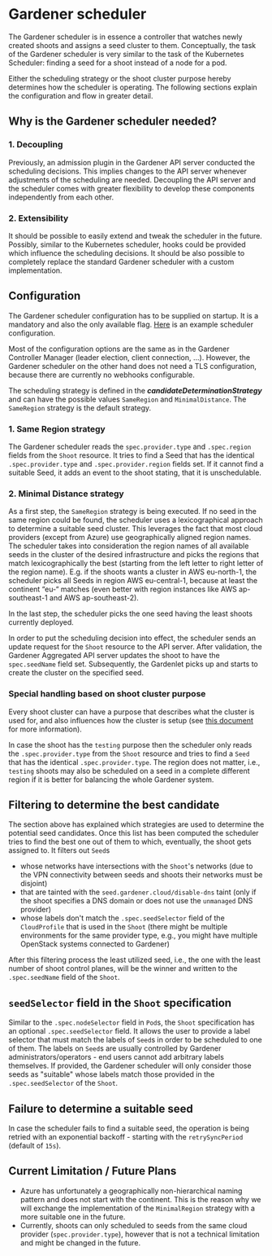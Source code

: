 # Gardener scheduler

The Gardener scheduler is in essence a controller that watches newly created shoots and assigns a seed cluster to them.
Conceptually, the task of the Gardener scheduler is very similar to the task of the Kubernetes Scheduler: finding a seed for a shoot instead of a node for a pod.

Either the scheduling strategy or the shoot cluster purpose hereby determines how the scheduler is operating.
The following sections explain the configuration and flow in greater detail.

## Why is the Gardener scheduler needed?

### 1. Decoupling

Previously, an admission plugin in the Gardener API server conducted the scheduling decisions.
This implies changes to the API server whenever adjustments of the scheduling are needed.
Decoupling the API server and the scheduler comes with greater flexibility to develop these components independently from each other.

### 2. Extensibility

It should be possible to easily extend and tweak the scheduler in the future.
Possibly, similar to the Kubernetes scheduler, hooks could be provided which influence the scheduling decisions.
It should be also possible to completely replace the standard Gardener scheduler with a custom implementation.

## Configuration

The Gardener scheduler configuration has to be supplied on startup. It is a mandatory and also the only available flag.
[Here](../../example/20-componentconfig-gardener-scheduler.yaml) is an example scheduler configuration.

Most of the configuration options are the same as in the Gardener Controller Manager (leader election, client connection, ...).
However, the Gardener scheduler on the other hand does not need a TLS configuration, because there are currently no webhooks configurable.

The scheduling strategy is defined in the _**candidateDeterminationStrategy**_ and can have the possible values `SameRegion` and `MinimalDistance`.
The `SameRegion` strategy is the default strategy.

### 1. Same Region strategy

The Gardener scheduler reads the `spec.provider.type` and `.spec.region` fields from the `Shoot` resource.
It tries to find a Seed that has the identical `.spec.provider.type` and `.spec.provider.region` fields set.
If it cannot find a suitable Seed, it adds an event to the shoot stating, that it is unschedulable.

### 2. Minimal Distance strategy

As a first step, the `SameRegion` strategy is being executed.
If no seed in the same region could be found, the scheduler uses a lexicographical approach to determine a suitable seed cluster.
This leverages the fact that most cloud providers (except from Azure) use geographically aligned region names.
The scheduler takes into consideration the region names of all available seeds in the cluster of the desired infrastructure and picks the regions that match lexicographically the best (starting from the left letter to right letter of the region name).
E.g. if the shoots wants a cluster in AWS eu-north-1, the scheduler picks all Seeds in region AWS eu-central-1, because at least the continent “eu-“ matches (even better with region instances like AWS ap-southeast-1 and AWS ap-southeast-2).

In the last step, the scheduler picks the one seed having the least shoots currently deployed.

In order to put the scheduling decision into effect, the scheduler sends an update request for the `Shoot` resource to the API server. After validation, the Gardener Aggregated API server updates the shoot to have the `spec.seedName` field set.
Subsequently, the Gardenlet picks up and starts to create the cluster on the specified seed.

### Special handling based on shoot cluster purpose

Every shoot cluster can have a purpose that describes what the cluster is used for, and also influences how the cluster is setup (see [this document](../usage/shoot_purposes.md) for more information).

In case the shoot has the `testing` purpose then the scheduler only reads the `.spec.provider.type` from the `Shoot` resource and tries to find a `Seed` that has the identical `.spec.provider.type`.
The region does not matter, i.e., `testing` shoots may also be scheduled on a seed in a complete different region if it is better for balancing the whole Gardener system.

## Filtering to determine the best candidate

The section above has explained which strategies are used to determine the potential seed candidates.
Once this list has been computed the scheduler tries to find the best one out of them to which, eventually, the shoot gets assigned to.
It filters out `Seed`s

* whose networks have intersections with the `Shoot`'s networks (due to the VPN connectivity between seeds and shoots their networks must be disjoint)
* that are tainted with the `seed.gardener.cloud/disable-dns` taint (only if the shoot specifies a DNS domain or does not use the `unmanaged` DNS provider)
* whose labels don't match the `.spec.seedSelector` field of the `CloudProfile` that is used in the `Shoot` (there might be multiple environments for the same provider type, e.g., you might have multiple OpenStack systems connected to Gardener)

After this filtering process the least utilized seed, i.e., the one with the least number of shoot control planes, will be the winner and written to the `.spec.seedName` field of the `Shoot`.

## `seedSelector` field in the `Shoot` specification

Similar to the `.spec.nodeSelector` field in `Pod`s, the `Shoot` specification has an optional `.spec.seedSelector` field.
It allows the user to provide a label selector that must match the labels of `Seed`s in order to be scheduled to one of them.
The labels on `Seed`s are usually controlled by Gardener administrators/operators - end users cannot add arbitrary labels themselves.
If provided, the Gardener scheduler will only consider those seeds as "suitable" whose labels match those provided in the `.spec.seedSelector` of the `Shoot`.

## Failure to determine a suitable seed

In case the scheduler fails to find a suitable seed, the operation is being retried with an exponential backoff - starting with the `retrySyncPeriod` (default of `15s`).

## Current Limitation / Future Plans

- Azure has unfortunately a geographically non-hierarchical naming pattern and does not start with the continent. This is the reason why we will exchange the implementation of the `MinimalRegion` strategy with a more suitable one in the future.
- Currently, shoots can only scheduled to seeds from the same cloud provider (`spec.provider.type`), however that is not a technical limitation and might be changed in the future.
